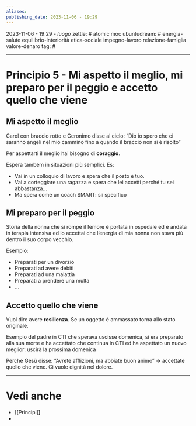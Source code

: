 ```yaml
---
aliases: 
publishing_date: 2023-11-06 - 19:29
---
```

2023-11-06 - 19:29 - *luogo*
zettle: # atomic moc
ubuntudream: # energia-salute equilibrio-interiorità etica-sociale impegno-lavoro relazione-famiglia valore-denaro 
tag: #

---
# Principio 5 - Mi aspetto il meglio, mi preparo per il peggio e accetto quello che viene

## Mi aspetto il meglio
Carol con braccio rotto e Geronimo disse al cielo: “Dio io spero che ci saranno angeli nel mio cammino fino a quando il braccio non si è risolto”

Per aspettarti il meglio hai bisogno di **coraggio**.

Espera também in situazioni più semplici.
Es:
- Vai in un colloquio di lavoro e spera che il posto è tuo.
- Vai a corteggiare una ragazza e spera che lei accetti perché tu sei abbastanza…
- Ma spera come un coach SMART: sii specifico


## Mi preparo per il peggio
Storia della nonna che si rompe il femore è portata in ospedale ed è andata in terapia intensiva ed io accettai che l’energia di mia nonna non stava più dentro il suo corpo vecchio.

Esempio:
- Preparati per un divorzio
- Preparati ad avere debiti
- Preparati ad una malattia
- Preparati a prendere una multa
- …


## Accetto quello che viene
Vuol dire avere **resilienza**.
Se un oggetto è ammassato torna allo stato originale.

Esempio del padre in CTI che sperava uscisse domenica, si era preparato alla sua morte e ha accettato che continua in CTI ed ha aspettato un nuovo meglior: uscirà la prossima domenica

Perché Gesù disse: “Avrete afflizioni, ma abbiate buon animo”
→ accettate quello che viene.
   Ci vuole dignità nel dolore.




---
# Vedi anche
- [[Principi]]
- 
